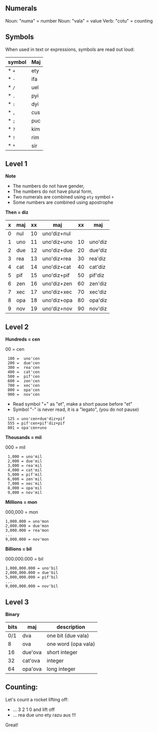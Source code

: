 ## Numerals 

Noun: "numa" = number
Noun: "vala" = value
Verb: "cotu" = counting

## Symbols

When used in text or expressions, symbols are read out loud:

symbol | Maj
-------|---------------------------
* `+`  | ety
* `-`  | ifa
* `/`  | uel
* `.`  | pyi
* `:`  | dyi
* `,`  | cus
* `;`  | puc
* `?`  | kim
* `!`  | rim
* `*`  | sir

## Level 1

**Note** 

* The numbers do not have gender,
* The numbers do not have plural form,
* Two numerals are combined using `ety` symbol `+`
* Some numbers are combined using apostrophe 

**Then = diz** 

x | maj  | xx | maj            | xx | maj      |
--|------|----|----------------|----|----------|
0 | nul  | 10 | uno'diz+nul    |    |          |
1 | uno  | 11 | uno'diz+uno    | 10 | uno'diz  |
2 | due  | 12 | uno'diz+due    | 20 | due'diz  |
3 | rea  | 13 | uno'diz+rea    | 30 | rea'diz  |
4 | cat  | 14 | uno'diz+cat    | 40 | cat'diz  |
5 | pif  | 15 | uno'diz+pif    | 50 | pif'diz  |
6 | zen  | 16 | uno'diz+zen    | 60 | zen'diz  |
7 | xec  | 17 | uno'diz+xec    | 70 | xec'diz  |
8 | opa  | 18 | uno'diz+opa    | 80 | opa'diz  |
9 | nov  | 19 | uno'diz+nov    | 90 | nov'diz  | 
           
           
## Level 2

**Hundreds = cen**

00 =  cen

```
 100 =  uno'cen
 200 =  due'cen
 300 =  rea'cen
 400 =  cat'cen
 500 =  pif'cen
 600 =  zen'cen
 700 =  xec'cen
 800 =  opa'cen
 900 =  nov'cen
```

* Read symbol "+" as "et", make a short pause before "et"
* Symbol "-" is never read, it is a "legato", (you do not pause)

```
 125 = uno'cen+due'diz+pif
 555 = pif'cen+pif'diz+pif
 801 = opa'cen+uno
```

**Thousands = mil**

000 = mil

``` 
 1,000 = uno'mil
 2,000 = due'mil
 3,000 = rea'mil
 4,000 = cat'mil
 5,000 = pif'mil
 6,000 = zen'mil
 7,000 = xec'mil
 8,000 = opa'mil
 9,000 = nov'mil
```

**Millions  = mon**

000,000  = mon

```
1,000.000 = uno'mon
2,000.000 = due'mon
3,000.000 = rea'mon
...
9,000.000 = nov'mon
```

**Billions = bil**

000.000.000   = bil

```
1,000,000.000 = uno'bil
2,000,000.000 = due'bil
5,000,000.000 = pif'bil
...
9,000,000.000 = nov'bil
```

## Level 3

**Binary**

bits| maj      | description
----|----------|----------------------
0/1 | dva      | one bit  (due vala)
8   | ova      | one word (opa vala)
16  | due'ova  | short integer
32  | cat'ova  | integer
64  | opa'ova  | long integer

## Counting:

Let's count a rocket lifting off:

* ... 3 2 1 0 and lift off
* ... rea due uno ety razu aus !!! 

Great!
